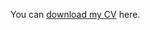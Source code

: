 
<object data="https://aghnguyen.github.io/assets/Nguyen_CV-1.pdf" width="1000" height="1000" type='application/pdf'></object>

You can [download my CV](assets/Nguyen_CV-1.pdf) here.

